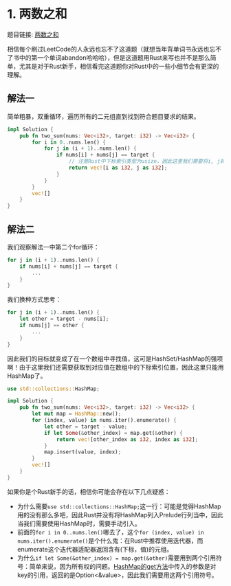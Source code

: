 # 1. 两数之和
题目链接: [两数之和](https://leetcode-cn.com/problems/two-sum/)

相信每个刷过LeetCode的人永远也忘不了这道题（就想当年背单词书永远也忘不了书中的第一个单词abandon哈哈哈），但是这道题用Rust来写也并不是那么简单，尤其是对于Rust新手，相信看完这道题你对Rust中的一些小细节会有更深的理解。


## 解法一
简单粗暴，双重循环，遍历所有的二元组直到找到符合题目要求的结果。

```rust
impl Solution {
    pub fn two_sum(nums: Vec<i32>, target: i32) -> Vec<i32> {
        for i in 0..nums.len() {
            for j in (i + 1)..nums.len() {
                if nums[i] + nums[j] == target {
                    // 注意Rust中下标索引类型为usize，因此这里我们需要将i, j转换为i32
                    return vec![i as i32, j as i32];
                }
            }
        }
        vec![]
    }
}
```

## 解法二
我们观察解法一中第二个for循环：

```rust
for j in (i + 1)..nums.len() {
    if nums[i] + nums[j] == target {
        ...
    }
}
```

我们换种方式思考：

```rust
for j in (i + 1)..nums.len() {
    let other = target - nums[i];
    if nums[j] == other {
        ...
    }
}
```

因此我们的目标就变成了在一个数组中寻找值，这可是HashSet/HashMap的强项啊！由于这里我们还需要获取到对应值在数组中的下标索引位置，因此这里只能用HashMap了。

```rust
use std::collections::HashMap;

impl Solution {
    pub fn two_sum(nums: Vec<i32>, target: i32) -> Vec<i32> {
        let mut map = HashMap::new();
        for (index, value) in nums.iter().enumerate() {
            let other = target - value;
            if let Some(&other_index) = map.get(&other) {
                return vec![other_index as i32, index as i32];
            }
            map.insert(value, index);
        }
        vec![]
    }
}
```

如果你是个Rust新手的话，相信你可能会存在以下几点疑惑：

- 为什么需要`use std::collections::HashMap;`这一行：可能是觉得HashMap用的没有那么多吧，因此Rust并没有将HashMap列入Prelude行列当中，因此当我们需要使用HashMap时，需要手动引入。
- 前面的`for i in 0..nums.len()`哪去了，这个`for (index, value) in nums.iter().enumerate()`是个什么鬼：在Rust中推荐使用迭代器，而enumerate这个迭代器适配器返回含有(下标，值)的元组。
- 为什么`if let Some(&other_index) = map.get(&other)`需要用到两个引用符号：简单来说，因为所有权的问题。[HashMap的get方法](https://doc.rust-lang.org/std/collections/struct.HashMap.html#method.get)中传入的参数是对key的引用，返回的是Option<&value>，因此我们需要用这两个引用符号。